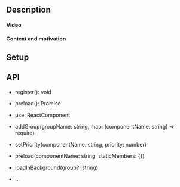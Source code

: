 ## Description

#### Video

#### Context and motivation

## Setup

## API

- register(): void
- preload(): Promise<void>
- use: ReactComponent

- addGroup(groupName: string, map: (componentName: string) => require)
- setPriority(componentName: string, priority: number)
- preload(componentName: string, staticMembers: {})
- loadInBackground(group?: string)
- ...